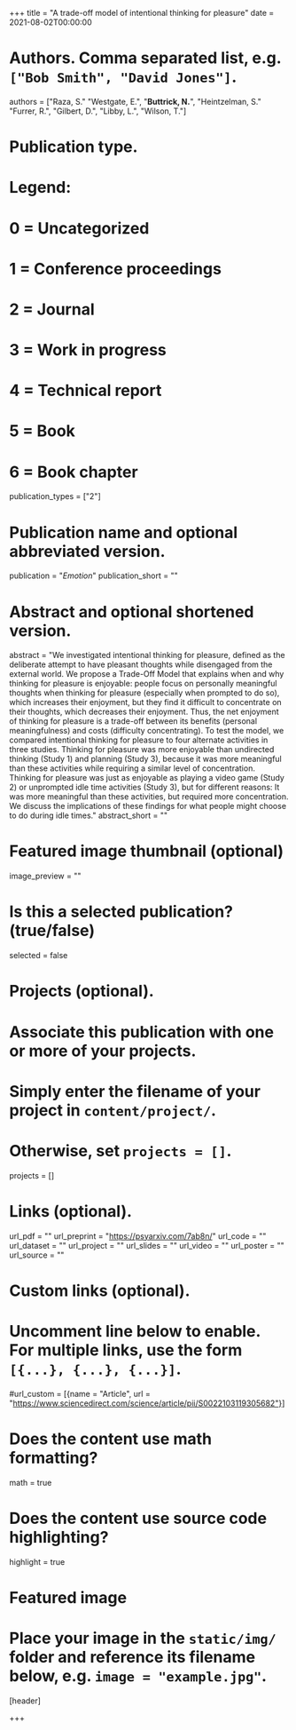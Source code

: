 +++
title = "A trade-off model of intentional thinking for pleasure"
date = 2021-08-02T00:00:00

# Authors. Comma separated list, e.g. `["Bob Smith", "David Jones"]`.
authors = ["Raza, S." "Westgate, E.", "**Buttrick, N.**", "Heintzelman, S." "Furrer, R.", "Gilbert, D.", "Libby, L.", "Wilson, T."]

# Publication type.
# Legend:
# 0 = Uncategorized
# 1 = Conference proceedings
# 2 = Journal
# 3 = Work in progress
# 4 = Technical report
# 5 = Book
# 6 = Book chapter
publication_types = ["2"]

# Publication name and optional abbreviated version.
publication = "*Emotion*"
publication_short = ""

# Abstract and optional shortened version.
abstract = "We investigated intentional thinking for pleasure, defined as the deliberate attempt to have pleasant thoughts while disengaged from the external world. We propose a Trade-Off Model that explains when and why thinking for pleasure is enjoyable: people focus on personally meaningful thoughts when thinking for pleasure (especially when prompted to do so), which increases their enjoyment, but they find it difficult to concentrate on their thoughts, which decreases their enjoyment. Thus, the net enjoyment of thinking for pleasure is a trade-off between its benefits (personal meaningfulness) and costs (difficulty concentrating). To test the model, we compared intentional thinking for pleasure to four alternate activities in three studies. Thinking for pleasure was more enjoyable than undirected thinking (Study 1) and planning (Study 3), because it was more meaningful than these activities while requiring a similar level of concentration. Thinking for pleasure was just as enjoyable as playing a video game (Study 2) or unprompted idle time activities (Study 3), but for different reasons: It was more meaningful than these activities, but required more concentration. We discuss the implications of these findings for what people might choose to do during idle times."
abstract_short = ""

# Featured image thumbnail (optional)
image_preview = ""

# Is this a selected publication? (true/false)
selected = false

# Projects (optional).
#   Associate this publication with one or more of your projects.
#   Simply enter the filename of your project in `content/project/`.
#   Otherwise, set `projects = []`.
projects = []

# Links (optional).
url_pdf = ""
url_preprint = "https://psyarxiv.com/7ab8n/"
url_code = ""
url_dataset = ""
url_project = ""
url_slides = ""
url_video = ""
url_poster = ""
url_source = ""

# Custom links (optional).
#   Uncomment line below to enable. For multiple links, use the form `[{...}, {...}, {...}]`.
#url_custom = [{name = "Article", url = "https://www.sciencedirect.com/science/article/pii/S0022103119305682"}]

# Does the content use math formatting?
math = true

# Does the content use source code highlighting?
highlight = true

# Featured image
# Place your image in the `static/img/` folder and reference its filename below, e.g. `image = "example.jpg"`.
[header]

+++

